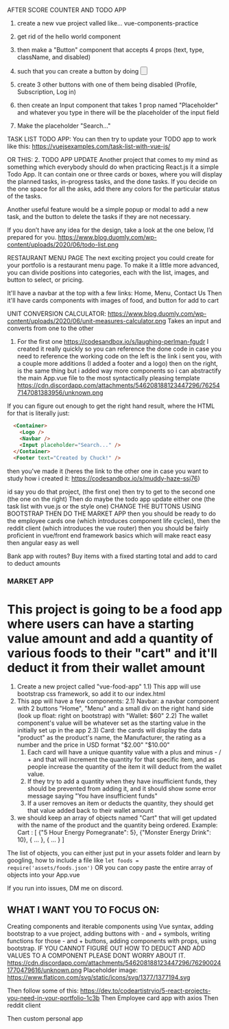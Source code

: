 AFTER SCORE COUNTER AND TODO APP
1) create a new vue project valled like... vue-components-practice 
2) get rid of the hello world component 
3) then make a "Button" component  that accepts 4 props (text, type, className, and disabled) 
4) such that you can create a button by doing <Button className="btn btn-red" text="Home" type="button" />
5)  create 3 other buttons with one of them being disabled (Profile, Subscription, Log in) 

6) then create an Input component that takes 1 prop named "Placeholder" and whatever you type in there will be the placeholder of the input field 
7) Make the placeholder "Search..."

TASK LIST TODO APP:
You can then try to update your TODO app to work like this: https://vuejsexamples.com/task-list-with-vue-js/

OR THIS: 
2. TODO APP UPDATE
Another project that comes to my mind as something which everybody should do when practicing React.js it a simple Todo App. It can contain one or three cards or boxes, where you will display the planned tasks, in-progress tasks, and the done tasks. If you decide on the one space for all the asks, add there any colors for the particular status of the tasks.

Another useful feature would be a simple popup or modal to add a new task, and the button to delete the tasks if they are not necessary. 

If you don’t have any idea for the design, take a look at the one below, I’d prepared for you.
https://www.blog.duomly.com/wp-content/uploads/2020/06/todo-list.png


RESTAURANT MENU PAGE
The next exciting project you could create for your portfolio is a restaurant menu page. To make it a little more advanced, you can divide positions into categories, each with the list, images, and button to select, or pricing.

It'll have a navbar at the top with a few links: Home, Menu, Contact Us
Then it'll have cards components with images of food, and button for add to cart

UNIT CONVERSION CALCULATOR: 
https://www.blog.duomly.com/wp-content/uploads/2020/06/unit-measures-calculator.png
Takes an input and converts from one to the other 

1) For the first one https://codesandbox.io/s/laughing-perlman-fgudr I created it really quickly so you can reference the done code in case you need to reference the working code
on the left is the link i sent you, with a couple more additions (I added a footer and a logo) 
then on the right, is the same thing but i added way more components so i can abstractify the main App.vue file to the most syntactically pleasing template
https://cdn.discordapp.com/attachments/546208188123447296/762547147081383956/unknown.png

If you can figure out enough to get the right hand result, where the HTML for that is literally just: 
```html
  <Container>
    <Logo />
    <Navbar />
    <Input placeholder="Search..." />
  </Container>
  <Footer text="Created by Chuck!" />
```
then you've made it
(heres the link to the other one in case you want to study how i created it: https://codesandbox.io/s/muddy-haze-ssj76)

id say you do that project, (the first one) then try to get to the second one (the one on the right) 
Then do maybe the todo app update either one (the task list with vue.js or the style one) CHANGE THE BUTTONS USING BOOTSTRAP
THEN DO THE MARKET APP
then you should be ready to do the employee cards one (which introduces component life cycles), then the reddit client (which introduces the vue router)
then you should be fairly proficient in vue/front end framework basics
which will make react easy 
then angular easy as well


Bank app with routes? 
Buy items with a fixed starting total and add to card to deduct amounts

### MARKET APP
# This project is going to be a food app where users can have a starting value amount and add a quantity of various foods to their "cart" and it'll deduct it from their wallet amount
1) Create a new project called "vue-food-app" 
1.1) This app will use bootstrap css framework, so add it to our index.html
2) This app will have a few components: 
  2.1) Navbar: a navbar component with 2 buttons "Home", "Menu" and a small div on the right hand side (look up float: right on bootstrap) with "Wallet: $60"
  2.2) The wallet component's value will be whatever set as the starting value in the initially set up in the app 
  2.3) Card: the cards will display the data "product" as the product's name, the Manufacturer, the rating as a number and the price in USD format "$2.00" "$10.00" 
    1) Each card will have a unique quantity value with a plus and minus - / + and that will increment the quantity for that specific item, and as people increase the quantity of the item it will deduct from the wallet value. 
    2) If they try to add a quantity when they have insufficient funds, they should be prevented from adding it, and it should show some error message saying "You have insufficient funds" 
    3) If a user removes an item or deducts the quantity, they should get that value added back to their wallet amount 
3) we should keep an array of objects named "Cart" that will get updated with the name of the product and the quantity being ordered. Example: 
Cart : [
  {"5 Hour Energy Pomegranate": 5}, {"Monster Energy Drink": 10}, { ... }, { ... }
]

The list of objects, you can either just put in your assets folder and learn by googling, how to include a file like `let foods = require('assets/foods.json')` OR you can copy paste the entire array of objects into your App.vue

If you run into issues, DM me on discord.

## WHAT I WANT YOU TO FOCUS ON: 
Creating components and iterable components using Vue syntax, adding bootstrap to a vue project, adding buttons with - and + symbols, writing functions for those - and + buttons, adding components with props, using bootstrap. 
IF YOU CANNOT FIGURE OUT HOW TO DEDUCT AND ADD VALUES TO A COMPONENT PLEASE DONT WORRY ABOUT IT. 
https://cdn.discordapp.com/attachments/546208188123447296/762900241770479616/unknown.png
Placeholder image: https://www.flaticon.com/svg/static/icons/svg/1377/1377194.svg

Then follow some of this: https://dev.to/codeartistryio/5-react-projects-you-need-in-your-portfolio-1c3b
Then Employee card app with axios
Then reddit client

Then custom personal app